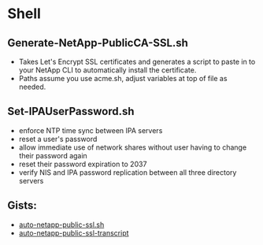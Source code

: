 # Shell

## Generate-NetApp-PublicCA-SSL.sh
- Takes Let's Encrypt SSL certificates and generates a script to paste in to your NetApp CLI to automatically install the certificate.
- Paths assume you use acme.sh, adjust variables at top of file as needed.


## Set-IPAUserPassword.sh
- enforce NTP time sync between IPA servers
- reset a user's password
- allow immediate use of network shares without user having to change their password again
- reset their password expiration to 2037
- verify NIS and IPA password replication between all three directory servers

## Gists:
  - [auto-netapp-public-ssl.sh](https://gist.github.com/danielewood/7891aef986f892d94e70af2ea695da97)
  - [auto-netapp-public-ssl-transcript](https://gist.github.com/danielewood/059e6ed7990435da5a90c43002da331e)
